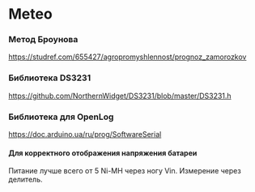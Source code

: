 # Meteo
### Метод Броунова
https://studref.com/655427/agropromyshlennost/prognoz_zamorozkov

### Библиотека DS3231
https://github.com/NorthernWidget/DS3231/blob/master/DS3231.h

### Библиотека для OpenLog
https://doc.arduino.ua/ru/prog/SoftwareSerial

#### Для корректного отображения напряжения батареи
Питание лучше всего от 5 Ni-MH через ногу Vin. Измерение через делитель.
